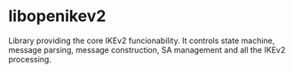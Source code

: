 # libopenikev2
Library providing the core IKEv2 funcionability. It controls state machine, message parsing, message construction, SA management and all the IKEv2 processing.

